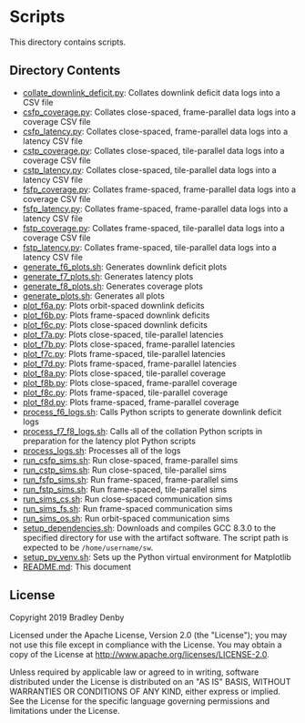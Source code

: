 # Scripts

This directory contains scripts.

## Directory Contents

* [collate_downlink_deficit.py](collate_downlink_deficit.py): Collates downlink
  deficit data logs into a CSV file
* [csfp_coverage.py](csfp_coverage.py): Collates close-spaced, frame-parallel
  data logs into a coverage CSV file
* [csfp_latency.py](csfp_latency.py): Collates close-spaced, frame-parallel
  data logs into a latency CSV file
* [cstp_coverage.py](cstp_coverage.py): Collates close-spaced, tile-parallel
  data logs into a coverage CSV file
* [cstp_latency.py](cstp_latency.py): Collates close-spaced, tile-parallel data
  logs into a latency CSV file
* [fsfp_coverage.py](fsfp_coverage.py): Collates frame-spaced, frame-parallel
  data logs into a coverage CSV file
* [fsfp_latency.py](fsfp_latency.py): Collates frame-spaced, frame-parallel
  data logs into a latency CSV file
* [fstp_coverage.py](fstp_coverage.py): Collates frame-spaced, tile-parallel
  data logs into a coverage CSV file
* [fstp_latency.py](fstp_latency.py): Collates frame-spaced, tile-parallel data
  logs into a latency CSV file
* [generate_f6_plots.sh](generate_f6_plots.sh): Generates downlink deficit plots
* [generate_f7_plots.sh](generate_f7_plots.sh): Generates latency plots
* [generate_f8_plots.sh](generate_f8_plots.sh): Generates coverage plots
* [generate_plots.sh](generate_plots.sh): Generates all plots
* [plot_f6a.py](plot_f6a.py): Plots orbit-spaced downlink deficits
* [plot_f6b.py](plot_f6b.py): Plots frame-spaced downlink deficits
* [plot_f6c.py](plot_f6c.py): Plots close-spaced downlink deficits
* [plot_f7a.py](plot_f7a.py): Plots close-spaced, tile-parallel latencies
* [plot_f7b.py](plot_f7b.py): Plots close-spaced, frame-parallel latencies
* [plot_f7c.py](plot_f7c.py): Plots frame-spaced, tile-parallel latencies
* [plot_f7d.py](plot_f7d.py): Plots frame-spaced, frame-parallel latencies
* [plot_f8a.py](plot_f8a.py): Plots close-spaced, tile-parallel coverage
* [plot_f8b.py](plot_f8b.py): Plots close-spaced, frame-parallel coverage
* [plot_f8c.py](plot_f8c.py): Plots frame-spaced, tile-parallel coverage
* [plot_f8d.py](plot_f8d.py): Plots frame-spaced, frame-parallel coverage
* [process_f6_logs.sh](process_f6_logs.sh): Calls Python scripts to generate
  downlink deficit logs
* [process_f7_f8_logs.sh](process_f7_f8_logs.sh): Calls all of the collation
  Python scripts in preparation for the latency plot Python scripts
* [process_logs.sh](process_logs.sh): Processes all of the logs
* [run_csfp_sims.sh](run_csfp_sims.sh): Run close-spaced, frame-parallel sims
* [run_cstp_sims.sh](run_cstp_sims.sh): Run close-spaced, tile-parallel sims
* [run_fsfp_sims.sh](run_fsfp_sims.sh): Run frame-spaced, frame-parallel sims
* [run_fstp_sims.sh](run_fstp_sims.sh): Run frame-spaced, tile-parallel sims
* [run_sims_cs.sh](run_sims_cs.sh): Run close-spaced communication sims
* [run_sims_fs.sh](run_sims_fs.sh): Run frame-spaced communication sims
* [run_sims_os.sh](run_sims_os.sh): Run orbit-spaced communication sims
* [setup_dependencies.sh](setup_dependencies.sh): Downloads and compiles GCC
  8.3.0 to the specified directory for use with the artifact software. The
  script path is expected to be `/home/username/sw`.
* [setup_py_venv.sh](setup_py_venv.sh): Sets up the Python virtual environment
  for Matplotlib
* [README.md](README.md): This document

## License

Copyright 2019 Bradley Denby

Licensed under the Apache License, Version 2.0 (the "License"); you may not use
this file except in compliance with the License. You may obtain a copy of the
License at <http://www.apache.org/licenses/LICENSE-2.0>.

Unless required by applicable law or agreed to in writing, software distributed
under the License is distributed on an "AS IS" BASIS, WITHOUT WARRANTIES OR
CONDITIONS OF ANY KIND, either express or implied. See the License for the
specific language governing permissions and limitations under the License.
